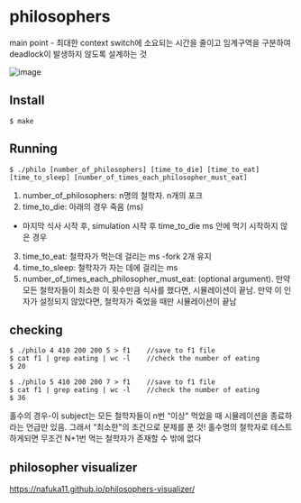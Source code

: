 # philosophers
main point - 최대한 context switch에 소요되는 시간을 줄이고 임계구역을 구분하여 deadlock이 발생하지 않도록 설계하는 것 

![image](https://user-images.githubusercontent.com/69064310/168199005-d551f94d-22c0-4186-afd3-8a13db07cfdd.png)

## Install
```
$ make
```

## Running  
```
$ ./philo [number_of_philosophers] [time_to_die] [time_to_eat] [time_to_sleep] [number_of_times_each_philosopher_must_eat]
```
1. number_of_philosophers: n명의 철학자. n개의 포크
2. time_to_die: 아래의 경우 죽음 (ms) 
  - 마지막 식사 시작 후, simulation 시작 후 time_to_die ms 안에 먹기 시작하지 않은 경우 
3. time_to_eat: 철학자가 먹는데 걸리는 ms
  -fork 2개 유지 
4. time_to_sleep: 철학자가 자는 데에 걸리는 ms
5. number_of_times_each_philosopher_must_eat: (optional argument). 만약 모든 철학자들이 최소한 이 횟수만큼 식사를 했다면, 시뮬레이션이 끝남. 만약 이 인자가 설정되지 않았다면, 철학자가 죽었을 때만 시뮬레이션이 끝남 

## checking  
```
$ ./philo 4 410 200 200 5 > f1    //save to f1 file
$ cat f1 | grep eating | wc -l    //check the number of eating 
$ 20
```

```
$ ./philo 5 410 200 200 7 > f1    //save to f1 file
$ cat f1 | grep eating | wc -l    //check the number of eating 
$ 36 
```

홀수의 경우-이 subject는 모든 철학자들이 n번 “이상" 먹었을 때 시뮬레이션을 종료하라는 언급만 있음. 그래서 “최소한"의 조건으로 문제를 푼 것! 홀수명의 철학자로 테스트하게되면 무조건 N+1번 먹는 철학자가 존재할 수 밖에 없다

## philosopher visualizer
https://nafuka11.github.io/philosophers-visualizer/ 
